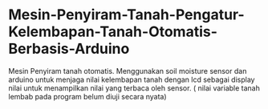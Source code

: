 # Mesin-Penyiram-Tanah-Pengatur-Kelembapan-Tanah-Otomatis-Berbasis-Arduino
Mesin Penyiram tanah otomatis. Menggunakan soil moisture sensor dan arduino untuk menjaga nilai kelembapan tanah dengan lcd sebagai display nilai untuk menampilkan nilai yang terbaca oleh sensor. ( nilai variable tanah lembab pada program belum diuji secara nyata)
